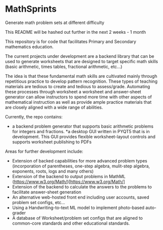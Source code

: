 # MathSprints
Generate math problem sets at different difficulty

This README will be hashed out further in the next 2 weeks - 1 month

This repository is for code that facilitates Primary and Secondary mathematics education.

The current projects under development are a backend library that can be used to generate 
worksheets that are designed to target specific math skills (basic arithmetic, times tables, fractional arithmetic, etc...)

The idea is that these fundamental math skills are cultivated mainly through 
repetitious practice to develop pattern recognition. These types of teaching materials are tedious to create and tedious
to assess/grade. Automating these processes through worksheet a worksheet and answer-sheet generator can allow instructors
to spend more time with other aspects of mathematical instruction as well as provide ample 
practice materials that are closely aligned with a wide range of abilities.

Currently, the repo contains:
* a backend problem generator that supports basic arithmetic problems for integers and fractions. 
*a desktop GUI written in PYQT5 that is in development. This GUI provides flexible worksheet-layout controls and supports 
worksheet publishing to PDFs

Areas for further development include:
* Extension of backed capabilities for more advanced problem types 
  (incorporation of parentheses, one-step algebra, mulit-step algebra, exponents, roots, logs and many others)
* Extension of the backend to output problems in MathML (https://www.w3.org/Math/)[https://www.w3.org/Math/]
* Extension of the backend to calculate the answers to the problems to facilitate answer-sheet generation
* An alternative web-hosted front end including user accounts, saved problem set configs, etc...
* Using a Handwriting-to-text ML model to implement photo-based auto-grader
* A database of Worksheet/problem set configs that are aligned to common-core standards and other educational standards.
